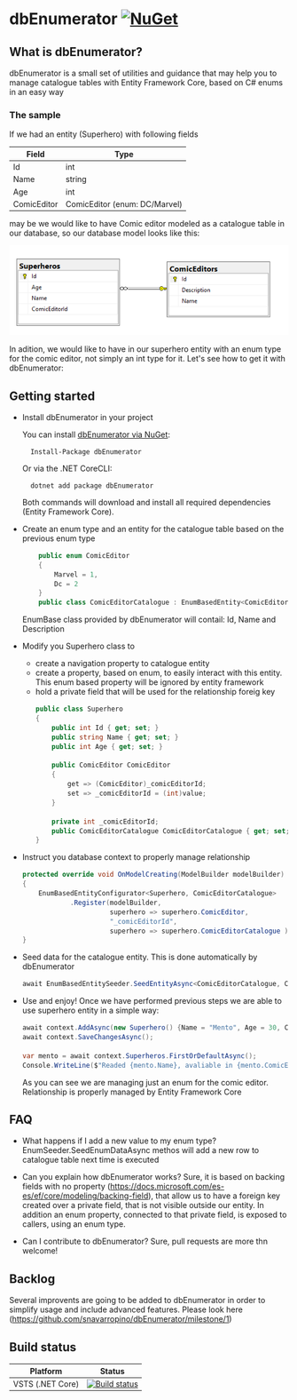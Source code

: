 # dbEnumerator  [![NuGet](https://img.shields.io/badge/nuget-0.9-blue.svg)](https://www.nuget.org/packages/dbEnumerator/)

## What is dbEnumerator?

dbEnumerator is a small set of utilities and guidance that may help you to manage catalogue tables with Entity Framework Core, based on C# enums in an easy way

### The sample

If we had an entity (Superhero) with following fields

|Field   | Type  |
|---|---|
| Id  | int  |
| Name | string  |
| Age | int  |
| ComicEditor | ComicEditor (enum: DC/Marvel)  |

may be we would like to have Comic editor modeled as a catalogue table in our database, so our database model looks like this:

![Database model](https://github.com/snavarropino/dbEnumerator/blob/master/docs/images/Superhero_Diagram1.png?raw=true)

In adition, we would like to have in our superhero entity with an enum type for the comic editor, not simply an int type for it. Let's see how to get it with dbEnumerator:

## Getting started

- Install dbEnumerator in your project

    You can install [dbEnumerator via NuGet](https://www.nuget.org/packages/dbEnumerator):

        Install-Package dbEnumerator

    Or via the .NET CoreCLI:

        dotnet add package dbEnumerator

    Both commands will download and install all required dependencies (Entity Framework Core).

- Create an enum type and an entity for the catalogue table based on the previous enum type

    ```C#
        public enum ComicEditor
        {
            Marvel = 1,
            Dc = 2
        }
        public class ComicEditorCatalogue : EnumBasedEntity<ComicEditor> { }
    ```
    EnumBase class provided by dbEnumerator will contail: Id, Name and Description

- Modify you Superhero class to
  - create a navigation property to catalogue entity
  - create a property, based on enum, to easily interact with this entity.  This enum based property will be ignored by entity framework
  - hold a private field that will be used for the relationship foreig key
    ```C#
    public class Superhero
    {
        public int Id { get; set; }
        public string Name { get; set; }
        public int Age { get; set; }

        public ComicEditor ComicEditor
        {
            get => (ComicEditor)_comicEditorId;
            set => _comicEditorId = (int)value;
        }

        private int _comicEditorId;
        public ComicEditorCatalogue ComicEditorCatalogue { get; set; }
    }
    ```

- Instruct you database context to properly manage relationship

    ```C#
    protected override void OnModelCreating(ModelBuilder modelBuilder)
    {
        EnumBasedEntityConfigurator<Superhero, ComicEditorCatalogue>
                .Register(modelBuilder,
                          superhero => superhero.ComicEditor,            //Property based on enum that is goint to be ignored by Entity Framework Core
                          "_comicEditorId",                              //Name of private field that is going to act as Backing field
                          superhero => superhero.ComicEditorCatalogue ); //Navigation property to catalogue table
    }
    ```

- Seed data for the catalogue entity. This is done automatically by dbEnumerator

    ```C#
    await EnumBasedEntitySeeder.SeedEntityAsync<ComicEditorCatalogue, ComicEditor>(context.ComicEditors);
    ```

- Use and enjoy!
    Once we have performed previous steps we are able to use superhero entity in a simple way:

    ```C#
    await context.AddAsync(new Superhero() {Name = "Mento", Age = 30, ComicEditor = ComicEditor.Dc});
    await context.SaveChangesAsync();

    var mento = await context.Superheros.FirstOrDefaultAsync();
    Console.WriteLine($"Readed {mento.Name}, avaliable in {mento.ComicEditor} comics");
    ```
    As you can see we are managing just an enum for the comic editor. Relationship is properly managed by Entity Framework Core

## FAQ

- What happens if I add a new value to my enum type?
EnumSeeder.SeedEnumDataAsync methos will add a new row to catalogue table next time is executed

- Can you explain how dbEnumerator works?
Sure, it is based on backing fields with no property (https://docs.microsoft.com/es-es/ef/core/modeling/backing-field), that allow us to have a foreign key created over a private field, that is not visible outside our entity.
In addition an enum property, connected to that private field, is exposed to callers, using an enum type.

- Can I contribute to dbEnumerator?
Sure, pull requests are more thn welcome!

## Backlog

Several improvents are going to be added to dbEnumerator in order to simplify usage and include advanced features. Please look here (https://github.com/snavarropino/dbEnumerator/milestone/1)

## Build status

| Platform                    | Status                                                                                                                                  |
|-----------------------------|-----------------------------------------------------------------------------------------------------------------------------------------|
| VSTS (.NET Core) | [![Build status](https://ci.appveyor.com/api/projects/status/nxoyeq5r03tk6cpq/branch/master?svg=true)](https://ci.appveyor.com/project/lurumad/aspnetcore-health/branch/master) |
